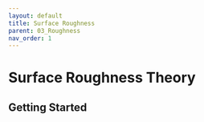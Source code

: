 ```yaml
---
layout: default
title: Surface Roughness
parent: 03_Roughness
nav_order: 1
---
```


# Surface Roughness Theory

## Getting Started
